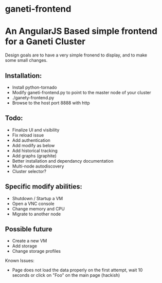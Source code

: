 # ganeti-frontend
An AngularJS Based simple frontend for a Ganeti Cluster
=======================================================

Design goals are to have a very simple fronend to display, and to make some small changes.

Installation:
-------------
* Install python-tornado
* Modify ganeti-frontend.py to point to the master node of your cluster
* ./ganety-frontend.py
* Browse to the host port 8888 with http

Todo:
-----
* Finalize UI and visibility
* Fix reload issue
* Add authentication
* Add modify as below
* Add historical tracking
* Add graphs (graphite)
* Better installation and dependancy documentation
* Multi-node autodiscovery
* Cluster selector?

Specific modify abilities:
--------------------------
* Shutdown / Startup a VM
* Open a VNC console
* Change memory and CPU
* Migrate to another node

Possible future
---------------
* Create a new VM
* Add storage
* Change storage profiles

Known Issues:
* Page does not load the data properly on the first attempt, wait 10 seconds or click on "Foo" on the main page (hackish)
